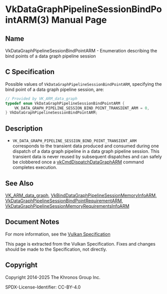 # VkDataGraphPipelineSessionBindPointARM(3) Manual Page

## Name

VkDataGraphPipelineSessionBindPointARM - Enumeration describing the bind points of a data graph pipeline session



## [](#_c_specification)C Specification

Possible values of `VkDataGraphPipelineSessionBindPointARM`, specifying the bind point of a data graph pipeline session, are:

```c++
// Provided by VK_ARM_data_graph
typedef enum VkDataGraphPipelineSessionBindPointARM {
    VK_DATA_GRAPH_PIPELINE_SESSION_BIND_POINT_TRANSIENT_ARM = 0,
} VkDataGraphPipelineSessionBindPointARM;
```

## [](#_description)Description

- `VK_DATA_GRAPH_PIPELINE_SESSION_BIND_POINT_TRANSIENT_ARM` corresponds to the transient data produced and consumed during one dispatch of a data graph pipeline in a data graph pipeline session. This transient data is never reused by subsequent dispatches and can safely be clobbered once a [vkCmdDispatchDataGraphARM](https://registry.khronos.org/vulkan/specs/latest/man/html/vkCmdDispatchDataGraphARM.html) command completes execution.

## [](#_see_also)See Also

[VK\_ARM\_data\_graph](https://registry.khronos.org/vulkan/specs/latest/man/html/VK_ARM_data_graph.html), [VkBindDataGraphPipelineSessionMemoryInfoARM](https://registry.khronos.org/vulkan/specs/latest/man/html/VkBindDataGraphPipelineSessionMemoryInfoARM.html), [VkDataGraphPipelineSessionBindPointRequirementARM](https://registry.khronos.org/vulkan/specs/latest/man/html/VkDataGraphPipelineSessionBindPointRequirementARM.html), [VkDataGraphPipelineSessionMemoryRequirementsInfoARM](https://registry.khronos.org/vulkan/specs/latest/man/html/VkDataGraphPipelineSessionMemoryRequirementsInfoARM.html)

## [](#_document_notes)Document Notes

For more information, see the [Vulkan Specification](https://registry.khronos.org/vulkan/specs/latest/html/vkspec.html#VkDataGraphPipelineSessionBindPointARM)

This page is extracted from the Vulkan Specification. Fixes and changes should be made to the Specification, not directly.

## [](#_copyright)Copyright

Copyright 2014-2025 The Khronos Group Inc.

SPDX-License-Identifier: CC-BY-4.0